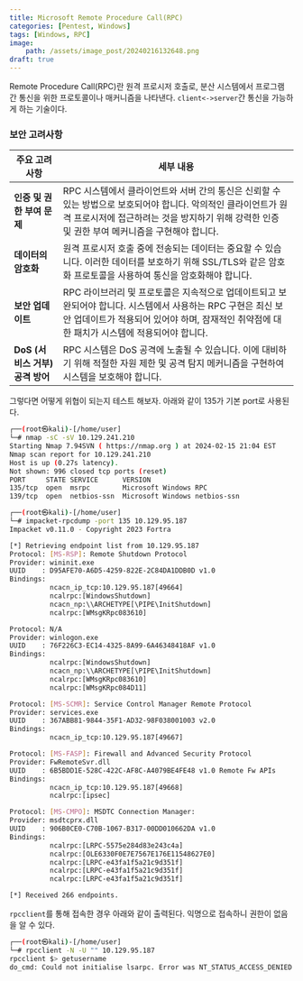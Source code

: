```yaml
---
title: Microsoft Remote Procedure Call(RPC)
categories: [Pentest, Windows]
tags: [Windows, RPC]
image:
    path: /assets/image_post/20240216132648.png
draft: true
---
```

Remote Procedure Call(RPC)란 원격 프로시저 호출로, 분산 시스템에서 프로그램 간 통신을 위한 프로토콜이나 매커니즘을 나타낸다. `client<->server`간 통신을 가능하게 하는 기술이다.

### 보안 고려사항


| **주요 고려 사항**               | **세부 내용**                                                                                   |
|----------------------------------|-------------------------------------------------------------------------------------------------|
| **인증 및 권한 부여 문제**        | RPC 시스템에서 클라이언트와 서버 간의 통신은 신뢰할 수 있는 방법으로 보호되어야 합니다. 악의적인 클라이언트가 원격 프로시저에 접근하려는 것을 방지하기 위해 강력한 인증 및 권한 부여 메커니즘을 구현해야 합니다. |
| **데이터의 암호화**               | 원격 프로시저 호출 중에 전송되는 데이터는 중요할 수 있습니다. 이러한 데이터를 보호하기 위해 SSL/TLS와 같은 암호화 프로토콜을 사용하여 통신을 암호화해야 합니다.               |
| **보안 업데이트**                 | RPC 라이브러리 및 프로토콜은 지속적으로 업데이트되고 보완되어야 합니다. 시스템에서 사용하는 RPC 구현은 최신 보안 업데이트가 적용되어 있어야 하며, 잠재적인 취약점에 대한 패치가 시스템에 적용되어야 합니다. |
| **DoS (서비스 거부) 공격 방어** | RPC 시스템은 DoS 공격에 노출될 수 있습니다. 이에 대비하기 위해 적절한 자원 제한 및 공격 탐지 메커니즘을 구현하여 시스템을 보호해야 합니다.                 |


그렇다면 어떻게 위협이 되는지 테스트 해보자. 아래와 같이 135가 기본 port로 사용된다.
``` bash
┌──(root㉿kali)-[/home/user]
└─# nmap -sC -sV 10.129.241.210
Starting Nmap 7.94SVN ( https://nmap.org ) at 2024-02-15 21:04 EST
Nmap scan report for 10.129.241.210
Host is up (0.27s latency).
Not shown: 996 closed tcp ports (reset)
PORT     STATE SERVICE      VERSION
135/tcp  open  msrpc        Microsoft Windows RPC
139/tcp  open  netbios-ssn  Microsoft Windows netbios-ssn
```


``` bash
┌──(root㉿kali)-[/home/user]
└─# impacket-rpcdump -port 135 10.129.95.187
Impacket v0.11.0 - Copyright 2023 Fortra

[*] Retrieving endpoint list from 10.129.95.187
Protocol: [MS-RSP]: Remote Shutdown Protocol
Provider: wininit.exe
UUID    : D95AFE70-A6D5-4259-822E-2C84DA1DDB0D v1.0
Bindings:
          ncacn_ip_tcp:10.129.95.187[49664]
          ncalrpc:[WindowsShutdown]
          ncacn_np:\\ARCHETYPE[\PIPE\InitShutdown]
          ncalrpc:[WMsgKRpc083610]

Protocol: N/A
Provider: winlogon.exe
UUID    : 76F226C3-EC14-4325-8A99-6A46348418AF v1.0
Bindings:
          ncalrpc:[WindowsShutdown]
          ncacn_np:\\ARCHETYPE[\PIPE\InitShutdown]
          ncalrpc:[WMsgKRpc083610]
          ncalrpc:[WMsgKRpc084D11]

Protocol: [MS-SCMR]: Service Control Manager Remote Protocol
Provider: services.exe
UUID    : 367ABB81-9844-35F1-AD32-98F038001003 v2.0
Bindings:
          ncacn_ip_tcp:10.129.95.187[49667]

Protocol: [MS-FASP]: Firewall and Advanced Security Protocol
Provider: FwRemoteSvr.dll
UUID    : 6B5BDD1E-528C-422C-AF8C-A4079BE4FE48 v1.0 Remote Fw APIs
Bindings:
          ncacn_ip_tcp:10.129.95.187[49668]
          ncalrpc:[ipsec]

Protocol: [MS-CMPO]: MSDTC Connection Manager:
Provider: msdtcprx.dll
UUID    : 906B0CE0-C70B-1067-B317-00DD010662DA v1.0
Bindings:
          ncalrpc:[LRPC-5575e284d83e243c4a]
          ncalrpc:[OLE6330F0E7E7567E176E11548627E0]
          ncalrpc:[LRPC-e43fa1f5a21c9d351f]
          ncalrpc:[LRPC-e43fa1f5a21c9d351f]
          ncalrpc:[LRPC-e43fa1f5a21c9d351f]

[*] Received 266 endpoints.
```



`rpcclient`를 통해 접속한 경우 아래와 같이 출력된다. 익명으로 접속하니 권한이 없음을 알 수 있다.
``` bash
┌──(root㉿kali)-[/home/user]
└─# rpcclient -N -U "" 10.129.95.187
rpcclient $> getusername
do_cmd: Could not initialise lsarpc. Error was NT_STATUS_ACCESS_DENIED
```